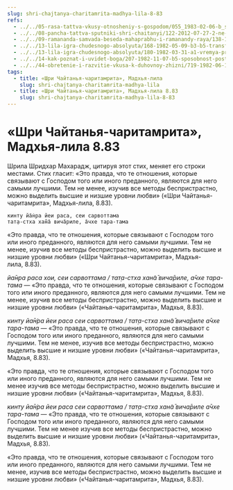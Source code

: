 ```yaml
---
slug: shri-chajtanya-charitamrita-madhya-lila-8-83
refs:
  - ../../05-rasa-tattva-vkusy-otnosheniy-s-gospodom/055_1983-02-06-b_sridharmj_ontologiya_lubvi.md
  - ../../08-pancha-tattva-sputniki-shri-chaitanyi/122-2012-07-27-2-ne-daty-ontologiya-pancha-tattvy.md
  - ../../09-ramananda-samvada-beseda-mahaprabhu-i-ramanandy-raya/138-1982-05-03-a-b1-uchenie-o-rasah-v-ramananda-samvade.md
  - ../../13-lila-igra-chudesnogo-absolyuta/168-1982-05-09-b3-b5-transformatsiya-vrindavana-lily-v-dvaraka-lile.md
  - ../../13-lila-igra-chudesnogo-absolyuta/180-1982-03-31-a1-vremya-prostranstvo-i-rasy-volny-sladostnogo-okeana-lily.md
  - ../../14-kak-poznat-i-uvidet-boga/207-1982-11-07-b5-sposobnost-postizheniya-istiny-zavisit-ot-iskrennosti-vkusa-upovaniya-na-milost-boga-i-duhovnoj-udachi.md
  - ../../44-obretenie-i-razvitie-vkusa-k-duhovnoy-zhizni/719-1982-06-19-b2-vajshnavy-nikogda-ne-schitayut-sebya-osvobodivshimisya-ot-aparadh-i-anarth.md
tags:
  - title: «Шри Чайтанья-чаритамрита», Мадхья-лила
    slug: shri-chajtanya-charitamrita-madhya-lila
  - title: «Шри Чайтанья-чаритамрита», Мадхья-лила 8.83
    slug: shri-chajtanya-charitamrita-madhya-lila-8-83
---
```


# «Шри Чайтанья-чаритамрита», Мадхья-лила 8.83

Шрила Шридхар Махарадж, цитируя этот стих, меняет его строки местами. Стих гласит: «Это правда, что те отношения, которые связывают с Господом того или иного преданного, являются для него самыми лучшими. Тем не менее, изучив все методы беспристрастно, можно выделить высшие и низшие уровни любви» («Шри Чайтанья-чаритамрита», Мадхья-лила, 8.83).


    кинту йа̄н̇ра йеи раса, сеи сарвоттама
    тат̣а-стха хан̃а̄ вича̄риле, а̄чхе тара-тама

«Это правда, что те отношения, которые связывают с Господом того или иного преданного, являются для него самыми лучшими. Тем не менее, изучив все методы беспристрастно, можно выделить высшие и низшие уровни любви» («Шри Чайтанья-чаритамрита», Мадхья-лила, 8.83).


*йа̄н̣ра раса хои, сеи сарвоттама / тат̣а-стха хан̃а̄ вича̄риле, а̄чхе тара-тама* — «Это правда, что те отношения, которые связывают с Господом того или иного преданного, являются для него самыми лучшими. Тем не менее, изучив все методы беспристрастно, можно выделить высшие и низшие уровни любви» («Чайтанья-чаритамрита», Мадхья, 8.83).


*кинту йа̄н̇ра йеи раса сеи сарвоттама / тат̣а-стха хан̃а̄ вича̄риле а̄чхе тара-тама* — «Это правда, что те отношения, которые связывают с Господом того или иного преданного, являются для него самыми лучшими. Тем не менее, изучив все методы беспристрастно, можно выделить высшие и низшие уровни любви» («Чайтанья-чаритамрита», Мадхья, 8.83).


«Это правда, что те отношения, которые связывают с Господом того или иного преданного, являются для него самыми лучшими. Тем не менее изучив все методы беспристрастно, можно выделить высшие и низшие уровни любви» («Чайтанья-чаритамрита», Мадхья, 8.83).

*кинту йа̄н̇ра йеи раса сеи сарвоттама / тат̣а-стха хан̃а̄ вича̄риле а̄чхе тара-тама* — «Это правда, что те отношения, которые связывают с Господом того или иного преданного, являются для него самыми лучшими. Тем не менее изучив все методы беспристрастно, можно выделить высшие и низшие уровни любви» («Чайтанья-чаритамрита», Мадхья, 8.83).

«Это правда, что те отношения, которые связывают с Господом того или иного преданного, являются для него самыми лучшими. Тем не менее, изучив все методы беспристрастно, можно выделить высшие и низшие уровни любви» («Чайтанья-чаритамрита», Мадхья, 8.83).

